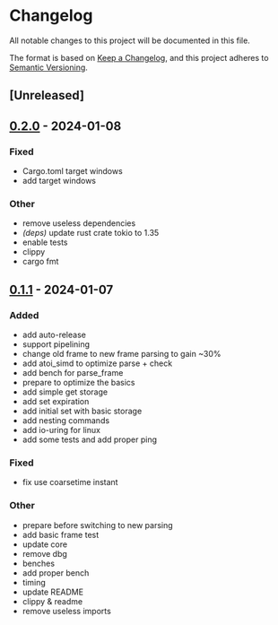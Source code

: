 # Changelog
All notable changes to this project will be documented in this file.

The format is based on [Keep a Changelog](https://keepachangelog.com/en/1.0.0/),
and this project adheres to [Semantic Versioning](https://semver.org/spec/v2.0.0.html).

## [Unreleased]

## [0.2.0](https://github.com/Miaxos/roster/compare/v0.1.1...v0.2.0) - 2024-01-08

### Fixed
- Cargo.toml target windows
- add target windows

### Other
- remove useless dependencies
- *(deps)* update rust crate tokio to 1.35
- enable tests
- clippy
- cargo fmt

## [0.1.1](https://github.com/Miaxos/roster/compare/v0.1.0...v0.1.1) - 2024-01-07

### Added
- add auto-release
- support pipelining
- change old frame to new frame parsing to gain ~30%
- add atoi_simd to optimize parse + check
- add bench for parse_frame
- prepare to optimize the basics
- add simple get storage
- add set expiration
- add initial set with basic storage
- add nesting commands
- add io-uring for linux
- add some tests and add proper ping

### Fixed
- fix use coarsetime instant

### Other
- prepare before switching to new parsing
- add basic frame test
- update core
- remove dbg
- benches
- add proper bench
- timing
- update README
- clippy & readme
- remove useless imports
